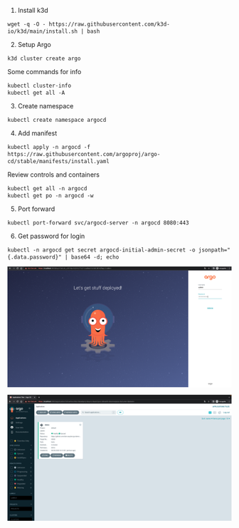 1. Install k3d 
```
wget -q -O - https://raw.githubusercontent.com/k3d-io/k3d/main/install.sh | bash
```

2. Setup Argo
```
k3d cluster create argo
```

Some commands for info
```
kubectl cluster-info
kubectl get all -A
```

3. Create namespace
```
kubectl create namespace argocd
```

4. Add manifest
```
kubectl apply -n argocd -f https://raw.githubusercontent.com/argoproj/argo-cd/stable/manifests/install.yaml
```
Review controls and containers
```
kubectl get all -n argocd
kubectl get po -n argocd -w
```

5. Port forward
```
kubectl port-forward svc/argocd-server -n argocd 8080:443
```

6. Get password for login
```
kubectl -n argocd get secret argocd-initial-admin-secret -o jsonpath="{.data.password}" | base64 -d; echo
```

![Alt text](image-1.png)

![Alt text](image.png)